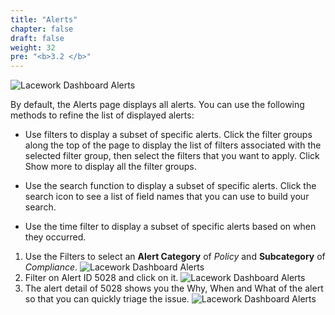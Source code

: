 ```yaml
---
title: "Alerts"
chapter: false
draft: false
weight: 32
pre: "<b>3.2 </b>"
---
```


![Lacework Dashboard Alerts](/images/alerts.png)

By default, the Alerts page displays all alerts. You can use the following methods to refine the list of displayed alerts:

* Use filters to display a subset of specific alerts. Click the filter groups along the top of the page to display the list of filters associated with the selected filter group, then select the filters that you want to apply. Click Show more to display all the filter groups.

* Use the search function to display a subset of specific alerts. Click the search icon to see a list of field names that you can use to build your search.

* Use the time filter to display a subset of specific alerts based on when they occurred.

1. Use the Filters to select an **Alert Category** of _Policy_ and **Subcategory** of _Compliance_.
   ![Lacework Dashboard Alerts](/images/alert-policy-compliance.png)
2. Filter on Alert ID 5028 and click on it.
   ![Lacework Dashboard Alerts](/images/alert-5028.png)
3. The alert detail of 5028 shows you the Why, When and What of the alert so that you can quickly triage the issue.
   ![Lacework Dashboard Alerts](/images/alert-5028-detail.png)